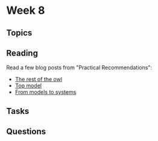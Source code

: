 # Week 8

## Topics

## Reading



Read a few blog posts from "Practical Recommendations":
- [The rest of the owl](https://practicalrecs.com/the-rest-of-the-owl.html)
- [Top model](https://practicalrecs.com/top-model.html)
- [From models to systems](https://practicalrecs.com/from-models-to-systems.html)

## Tasks

## Questions
